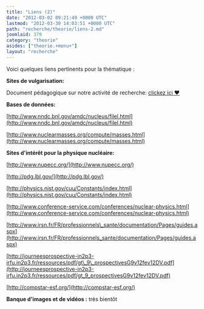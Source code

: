 ```yaml
---
title: "Liens (2)"
date: "2012-03-02 09:21:49 +0000 UTC"
lastmod: "2012-03-30 14:03:51 +0000 UTC"
path: "recherche/theorie/liens-2.md"
joomlaid: 379
category: "theorie"
asides: ["theorie.+menu+"]
layout: "recherche"
---
```

Voici quelques liens pertinents pour la thématique :

**Sites de vulgarisation:**

Document pédagogique sur notre activité de recherche: [clickez ici ♥](images/fichiers/presentation.pdf) 

**Bases de données:**

[http://www.nndc.bnl.gov/amdc/nucleus/filel.html](http://www.nndc.bnl.gov/amdc/nucleus/filel.html)

[http://www.nuclearmasses.org/compute/masses.html](http://www.nuclearmasses.org/compute/masses.html)

**Sites d'intérêt pour la physique nucléaire:**

[http://www.nupecc.org/](http://www.nupecc.org/)

[http://pdg.lbl.gov/](http://pdg.lbl.gov/)

[http://physics.nist.gov/cuu/Constants/index.html](http://physics.nist.gov/cuu/Constants/index.html)

[http://www.conference-service.com/conferences/nuclear-physics.html](http://www.conference-service.com/conferences/nuclear-physics.html)

[http://www.irsn.fr/FR/professionnels\_sante/documentation/Pages/guides.aspx](http://www.irsn.fr/FR/professionnels_sante/documentation/Pages/guides.aspx)

[http://journeesprospective-in2p3-irfu.in2p3.fr/ressources/pdf/gt\_9\_prospectivesG9v12fev12DV.pdf](http://journeesprospective-in2p3-irfu.in2p3.fr/ressources/pdf/gt_9_prospectivesG9v12fev12DV.pdf)

[http://compstar-esf.org/](http://compstar-esf.org/)

**Banque d'images et de vidéos :** très bientôt
